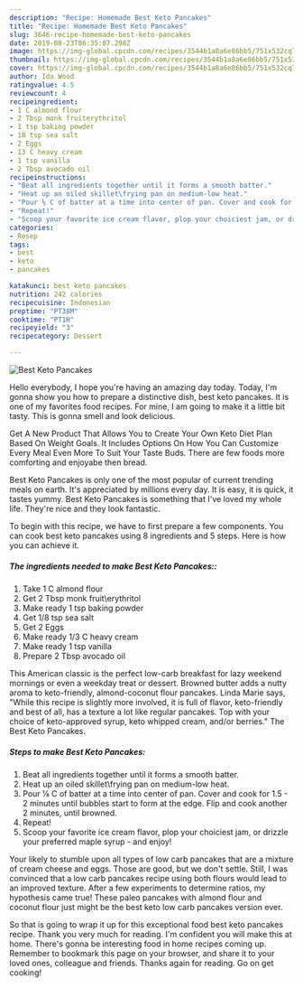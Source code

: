 ```yaml
---
description: "Recipe: Homemade Best Keto Pancakes"
title: "Recipe: Homemade Best Keto Pancakes"
slug: 3646-recipe-homemade-best-keto-pancakes
date: 2019-08-23T06:35:07.298Z
image: https://img-global.cpcdn.com/recipes/3544b1a8a6e86bb5/751x532cq70/best-keto-pancakes-recipe-main-photo.jpg
thumbnail: https://img-global.cpcdn.com/recipes/3544b1a8a6e86bb5/751x532cq70/best-keto-pancakes-recipe-main-photo.jpg
cover: https://img-global.cpcdn.com/recipes/3544b1a8a6e86bb5/751x532cq70/best-keto-pancakes-recipe-main-photo.jpg
author: Ida Wood
ratingvalue: 4.5
reviewcount: 4
recipeingredient:
- 1 C almond flour
- 2 Tbsp monk fruiterythritol
- 1 tsp baking powder
- 18 tsp sea salt
- 2 Eggs
- 13 C heavy cream
- 1 tsp vanilla
- 2 Tbsp avocado oil
recipeinstructions:
- "Beat all ingredients together until it forms a smooth batter."
- "Heat up an oiled skillet\frying pan on medium-low heat."
- "Pour ⅛ C of batter at a time into center of pan. Cover and cook for 1.5 - 2 minutes until bubbles start to form at the edge. Flip and cook another 2 minutes, until browned."
- "Repeat!"
- "Scoop your favorite ice cream flavor, plop your choiciest jam, or drizzle your preferred maple syrup - and enjoy!"
categories:
- Resep
tags:
- best
- keto
- pancakes

katakunci: best keto pancakes
nutrition: 242 calories
recipecuisine: Indonesian
preptime: "PT38M"
cooktime: "PT1H"
recipeyield: "3"
recipecategory: Dessert

---
```



![Best Keto Pancakes](https://img-global.cpcdn.com/recipes/3544b1a8a6e86bb5/751x532cq70/best-keto-pancakes-recipe-main-photo.jpg)

Hello everybody, I hope you're having an amazing day today. Today, I'm gonna show you how to prepare a distinctive dish, best keto pancakes. It is one of my favorites food recipes. For mine, I am going to make it a little bit tasty. This is gonna smell and look delicious.

Get A New Product That Allows You to Create Your Own Keto Diet Plan Based On Weight Goals. It Includes Options On How You Can Customize Every Meal Even More To Suit Your Taste Buds. There are few foods more comforting and enjoyabe then bread.

Best Keto Pancakes is only one of the most popular of current trending meals on earth. It's appreciated by millions every day. It is easy, it is quick, it tastes yummy. Best Keto Pancakes is something that I've loved my whole life. They're nice and they look fantastic.


To begin with this recipe, we have to first prepare a few components. You can cook best keto pancakes using 8 ingredients and 5 steps. Here is how you can achieve it.

##### The ingredients needed to make Best Keto Pancakes::

1. Take 1 C almond flour
1. Get 2 Tbsp monk fruit\erythritol
1. Make ready 1 tsp baking powder
1. Get 1/8 tsp sea salt
1. Get 2 Eggs
1. Make ready 1/3 C heavy cream
1. Make ready 1 tsp vanilla
1. Prepare 2 Tbsp avocado oil


This American classic is the perfect low-carb breakfast for lazy weekend mornings or even a weekday treat or dessert. Browned butter adds a nutty aroma to keto-friendly, almond-coconut flour pancakes. Linda Marie says, &#34;While this recipe is slightly more involved, it is full of flavor, keto-friendly and best of all, has a texture a lot like regular pancakes. Top with your choice of keto-approved syrup, keto whipped cream, and/or berries.&#34; The Best Keto Pancakes. 

##### Steps to make Best Keto Pancakes:

1. Beat all ingredients together until it forms a smooth batter.
1. Heat up an oiled skillet\frying pan on medium-low heat.
1. Pour ⅛ C of batter at a time into center of pan. Cover and cook for 1.5 - 2 minutes until bubbles start to form at the edge. Flip and cook another 2 minutes, until browned.
1. Repeat!
1. Scoop your favorite ice cream flavor, plop your choiciest jam, or drizzle your preferred maple syrup - and enjoy!


Your likely to stumble upon all types of low carb pancakes that are a mixture of cream cheese and eggs. Those are good, but we don&#39;t settle. Still, I was convinced that a low carb pancakes recipe using both flours would lead to an improved texture. After a few experiments to determine ratios, my hypothesis came true! These paleo pancakes with almond flour and coconut flour just might be the best keto low carb pancakes version ever. 

So that is going to wrap it up for this exceptional food best keto pancakes recipe. Thank you very much for reading. I'm confident you will make this at home. There's gonna be interesting food in home recipes coming up. Remember to bookmark this page on your browser, and share it to your loved ones, colleague and friends. Thanks again for reading. Go on get cooking!
